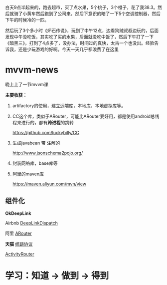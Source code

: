 白天9点半起来的，跑去超市，买了点水果，5个桃子，3个橙子，花了我38.3。然后就骑了小黄车然后跑到了公司来，然后下意识的暗了一下5个空调控制器，然后下午的时候冷的一匹。

然后玩了3个多小时《炉石传说》，玩到了中午12点，边看狗贼叔叔边玩的，后面发现中午没吃饭，其实吃了买的水果，后面就没吃中饭了，然后下午打了一下 《暗黑三》，打到了4点多了，没办法，时间过的真快，太古一个也没出。经验告诉我，还是少玩游戏的好啊。今天一天几乎都浪费了在这里



# mvvm-news

晚上上了一节mvvm课

**主要收获：**

1. artifactory的使用，建立远端库，本地库，本地虚拟库等。

2. CC这个库，类似于ARouter，可能比ARouter要好用，都是使用android总线程来进行的，都有**跨进程**的跳转

   https://github.com/luckybilly/CC

3. 生成javabean 带 注解的

   http://www.jsonschema2pojo.org/

4. 封装网络库，base库等

5. 阿里的maven库

   https://maven.aliyun.com/mvn/view



## 组件化

**OkDeepLink**

Airbnb [DeepLinkDispatch](https://link.jianshu.com/?t=https://github.com/airbnb/DeepLinkDispatch)

阿里 [ARouter](https://link.jianshu.com/?t=https://yq.aliyun.com/articles/71687?spm=5176.100240.searchblog.7.8os9Go)

**天猫** [统跳协议](https://link.jianshu.com/?t=https://yq.aliyun.com/articles/71687?spm=5176.100240.searchblog.7.8os9Go)

[ActivityRouter](https://link.jianshu.com/?t=https://github.com/mzule/ActivityRouter)

# 学习：知道 -> 做到 -> 得到